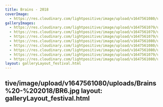 ```yaml
---
title: Brains - 2018
coverImage:
  - https://res.cloudinary.com/lightpositive/image/upload/v1647561080/uploads/Brains%20-%202018/BR8.jpg
galleryImages: 
  - https://res.cloudinary.com/lightpositive/image/upload/v1647561079/uploads/Brains%20-%202018/BR7.jpg
  - https://res.cloudinary.com/lightpositive/image/upload/v1647561079/uploads/Brains%20-%202018/BR5.jpg
  - https://res.cloudinary.com/lightpositive/image/upload/v1647561079/uploads/Brains%20-%202018/BR4.jpg
  - https://res.cloudinary.com/lightpositive/image/upload/v1647561080/uploads/Brains%20-%202018/BR.jpg
  - https://res.cloudinary.com/lightpositive/image/upload/v1647561080/uploads/Brains%20-%202018/BR3.jpg
  - https://res.cloudinary.com/lightpositive/image/upload/v1647561080/uploads/Brains%20-%202018/BR2.jpg
  - https://res.cloudinary.com/lightpositive/image/upload/v1647561079/uploads/Brains%20-%202018/BR1.jpg
  - https://res.cloudinary.com/lightpositive/image/upload/v1647561080/uploads/Brains%20-%202018/BR8.jpg
layout: galleryLayout_festival.html
---
```

tive/image/upload/v1647561080/uploads/Brains%20-%202018/BR6.jpg
layout: galleryLayout_festival.html
---
